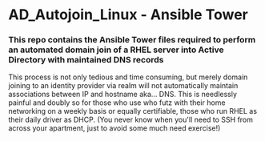 # AD_Autojoin_Linux - Ansible Tower

### This repo contains the **Ansible Tower** files required to perform an automated domain join of a **RHEL** server into **Active Directory** with maintained DNS records 

This process is not only tedious and time consuming, but merely domain joining to an identity provider via realm will not automatically maintain associations between IP and hostname aka... DNS. This is needlessly painful and doubly so for those who use who futz with their home networking on a weekly basis or equally certifiable, those who run RHEL as their daily driver as DHCP. (You never know when you'll need to SSH from across your apartment, just to avoid some much need exercise!)
